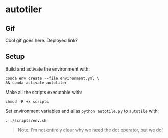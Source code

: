 # autotiler

## Gif

Cool gif goes here. Deployed link?

## Setup

Build and activate the environment with:
```
conda env create --file environment.yml \
&& conda activate autotiler
```

Make all the scripts executable with:
```
chmod -R +x scripts
```

Set environment variables and alias `python autotile.py` to `autotile` with:
```
. ./scripts/env.sh
```
> Note: I'm not entirely clear why we need the dot operator, but we do!